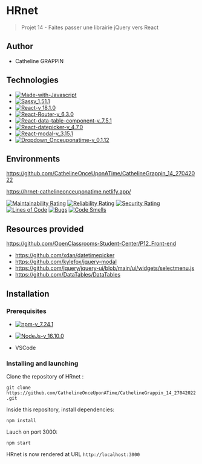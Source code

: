 # HRnet

> Projet 14 - Faites passer une librairie jQuery vers React

## Author 

- Catheline GRAPPIN

## Technologies

- [![Made-with-Javascript](https://img.shields.io/badge/Made%20with-Javascript-green)](https://developer.mozilla.org/fr/docs/Web/JavaScript)
- [![Sassv_1.51.1](https://img.shields.io/badge/Sass-v_1.51.0-ff69b4)](https://sass-lang.com/)
- [![React-v_18.1.0](https://img.shields.io/badge/React-v_18.1.0-blue)](https://fr.reactjs.org/)
- [![React-Router-v_6.3.0](https://img.shields.io/badge/React_Router-v_6.3.0-22577A)](https://reactrouter.com/docs/en/v6)
- [![React-data-table-component-v_7.5.1](https://img.shields.io/badge/React_Data_Table_Component-v_7.5.1-38A3A5)](https://react-data-table-component.netlify.app/?path=/story/getting-started-intro--page)
- [![React-datepicker-v_4.7.0](https://img.shields.io/badge/React_Datepicker-v_4.7.0-57CC99)](https://www.npmjs.com/package/react-datepicker)
- [![React-modal-v_3.15.1](https://img.shields.io/badge/React_modal-v_3.15.1-C7F9CC)](https://www.npmjs.com/package/react-modal)
- [![Dropdown_Onceuponatime-v_0.1.12](https://img.shields.io/badge/Dropdown_Onceuponatime-v_0.1.12-80ED99)](https://www.npmjs.com/package/dropdown-onceuponatime)

## Environments

https://github.com/CathelineOnceUponATime/CathelineGrappin_14_27042022

https://hrnet-cathelineonceuponatime.netlify.app/

[![Maintainability Rating](https://sonarcloud.io/api/project_badges/measure?project=CathelineOnceUponATime_CathelineGrappin_14_27042022&metric=sqale_rating)](https://sonarcloud.io/summary/new_code?id=CathelineOnceUponATime_CathelineGrappin_14_27042022)
[![Reliability Rating](https://sonarcloud.io/api/project_badges/measure?project=CathelineOnceUponATime_CathelineGrappin_14_27042022&metric=reliability_rating)](https://sonarcloud.io/summary/new_code?id=CathelineOnceUponATime_CathelineGrappin_14_27042022)
[![Security Rating](https://sonarcloud.io/api/project_badges/measure?project=CathelineOnceUponATime_CathelineGrappin_14_27042022&metric=security_rating)](https://sonarcloud.io/summary/new_code?id=CathelineOnceUponATime_CathelineGrappin_14_27042022)  
[![Lines of Code](https://sonarcloud.io/api/project_badges/measure?project=CathelineOnceUponATime_CathelineGrappin_14_27042022&metric=ncloc)](https://sonarcloud.io/summary/new_code?id=CathelineOnceUponATime_CathelineGrappin_14_27042022)
[![Bugs](https://sonarcloud.io/api/project_badges/measure?project=CathelineOnceUponATime_CathelineGrappin_14_27042022&metric=bugs)](https://sonarcloud.io/summary/new_code?id=CathelineOnceUponATime_CathelineGrappin_14_27042022)
[![Code Smells](https://sonarcloud.io/api/project_badges/measure?project=CathelineOnceUponATime_CathelineGrappin_14_27042022&metric=code_smells)](https://sonarcloud.io/summary/new_code?id=CathelineOnceUponATime_CathelineGrappin_14_27042022)

## Resources provided

https://github.com/OpenClassrooms-Student-Center/P12_Front-end

- https://github.com/xdan/datetimepicker
- https://github.com/kylefox/jquery-modal
- https://github.com/jquery/jquery-ui/blob/main/ui/widgets/selectmenu.js
- https://github.com/DataTables/DataTables

## Installation

### Prerequisites

- [![npm-v_7.24.1](https://img.shields.io/badge/npm-v_7.24.1-orange)](https://docs.npmjs.com/)
- [![NodeJs-v_16.10.0](https://img.shields.io/badge/NodeJs-v_16.10.0-red)](https://nodejs.org/en/docs/)

- VSCode

### Installing and launching

Clone the repository of HRnet :

`git clone https://github.com/CathelineOnceUponATime/CathelineGrappin_14_27042022.git`

Inside this repository, install dependencies:

`npm install`

Lauch on port 3000:

`npm start`

HRnet is now rendered at URL `http://localhost:3000`
